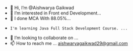 - 👋 Hi, I’m @Aishwarya Gaikwad
- 👀 I’m interested in Front end Development...
- 🌱 I done MCA With 88.05%...
-     I'm learning Java Full Stack Development Course. ...   
- 💞️ I’m looking to collaborate on ...
- 📫 How to reach me ... aishwaryagaikwad29@gmail.com

<!---
Aishwarya508/Aishwarya508 is a ✨ special ✨ repository because its `README.md` (this file) appears on your GitHub profile.
You can click the Preview link to take a look at your changes.
--->
